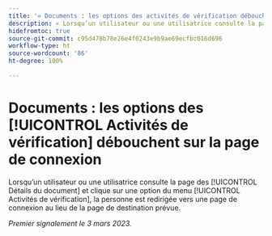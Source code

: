 ```yaml
---
title: '« Documents : les options des activités de vérification débouchent sur la page de connexion »'
description: « Lorsqu’un utilisateur ou une utilisatrice consulte la page Détails du document et clique sur une option dans le menu Activités de vérification, la personne est redirigée vers une page de connexion au lieu de la page de destination prévue. »
hidefromtoc: true
source-git-commit: c95d478b78e26e4f0243e9b9ae69ecfbc016d696
workflow-type: ht
source-wordcount: '86'
ht-degree: 100%

---
```



# Documents : les options des [!UICONTROL Activités de vérification] débouchent sur la page de connexion

<!--This article is on WF and WFP TOCs-->

Lorsqu’un utilisateur ou une utilisatrice consulte la page des [!UICONTROL Détails du document] et clique sur une option du menu [!UICONTROL Activités de vérification], la personne est redirigée vers une page de connexion au lieu de la page de destination prévue.

_Premier signalement le 3 mars 2023._

